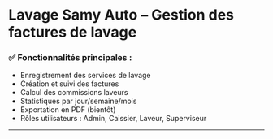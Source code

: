 # Lavage Samy Auto – Gestion des factures de lavage

### ✅ Fonctionnalités principales :
- Enregistrement des services de lavage
- Création et suivi des factures
- Calcul des commissions laveurs
- Statistiques par jour/semaine/mois
- Exportation en PDF (bientôt)
- Rôles utilisateurs : Admin, Caissier, Laveur, Superviseur

---

<!-- ## 🚀 Installation

```bash
# Cloner le projet
git clone https://github.com/ton-repo/lavagesamy.git
cd lavagesamy

# Créer un environnement virtuel
python -m venv venv
source venv/bin/activate  # sous Windows: venv\Scripts\activate

# Installer les dépendances
pip install -r requirements.txt

# Configurer le fichier .env
cp .env.example .env  # ou crée le manuellement

# Appliquer les migrations
python manage.py makemigrations
python manage.py migrate

# Créer un superutilisateur
python manage.py createsuperuser

# Lancer le serveur
python manage.py runserver -->
